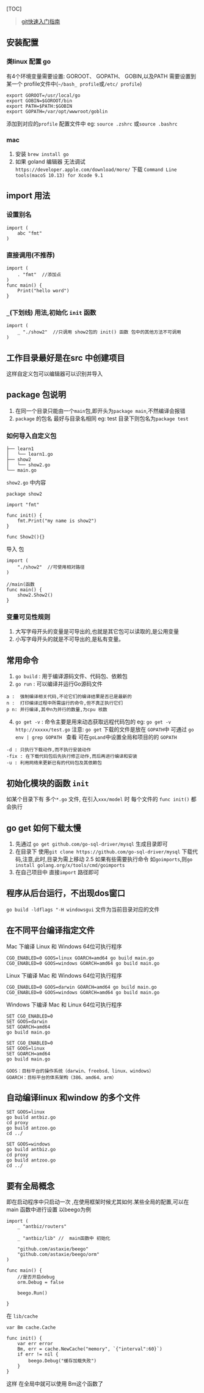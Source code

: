 [TOC]

> [git快速入门指南](https://github.com/astaxie/build-web-application-with-golang/blob/master/zh/01.0.md)

##  安装配置
### 类linux 配置 go
有4个环境变量需要设置: GOROOT、 GOPATH、 GOBIN,以及PATH
需要设置到某一个 profile文件中(`~/bash_ profile`或`/etc/ profile`)
```
export GOROOT=/usr/local/go
export GOBIN=$GOROOT/bin
export PATH=$PATH:$GOBIN
export GOPATH=/var/opt/wwwroot/goblin
```
添加到对应的`profile` 配置文件中
eg:
`source .zshrc` 或`source .bashrc`
### mac
1. 安装
`brew install go`
2. 如果 goland 编辑器 无法调试
`https://developer.apple.com/download/more/` 
下载 `Command Line tools(macoS 10.13) for Xcode 9.1`

##  import 用法
### 设置别名
```
import (
	abc "fmt"
)
```
### 直接调用(不推荐)
```
import (
	. "fmt"  //添加点
)
func main() {
	Print("hello word")
}
```
###  `_`(下划线) 用法,初始化 `init` 函数
```
import (
	_ "./show2"  //只调用 show2包的 init() 函数 包中的其他方法不可调用
)
```
## 工作目录最好是在src 中创建项目
这样自定义包可以编辑器可以识别并导入

## package 包说明
1. 在同一个目录只能由一个` main `包,即开头为`package main`,不然编译会报错
2. `package` 的包名 最好与目录名相同 eg: test 目录下则包名为`package test`
### 如何导入自定义包
```
├── learn1
│   └── learn1.go
├── show2
│   └── show2.go
└── main.go
```
`show2.go` 中内容
```
package show2

import "fmt"

func init() {
	fmt.Print("my name is show2")
}

func Show2(){} 
```
导入 包
```
import (
	"./show2"  //可使用相对路径
)

//main(函数
func main() {
	show2.Show2()
}
```

### 变量可见性规则
1. 大写字母开头的变量是可导出的,也就是其它包可以读取的,是公用变量
2. 小写字母开头的就是不可导出的,是私有变量。


## 常用命令
1. `go build` : 用于编译源码文件、代码包、依赖包
2. `go run` : 可以编译并运行Go源码文件
```
a :  强制编译相关代码,不论它们的编译结果是否已是最新的
n :  打印编译过程中所需运行的命令,但不真正执行它们
p n: 并行编译,其中n为并行的数量,为cpu 核数
```
4. `go get -v` : 命令主要是用来动态获取远程代码包的
eg: `go get -v http://xxxxx/test.go`
注意: `go get` 下载的文件是放在 `GOPATH`中
可通过 `go env | grep GOPATH ` 查看
可在`goLand`中设置全局和项目的的 `GOPATH`
```
-d : 只执行下载动作,而不执行安装动作
-fix : 在下载代码包后先执行修正动作,而后再进行编译和安装
-u : 利用网络来更新已有的代码包及其依赖包
```
## 初始化模块的函数 `init`

如某个目录下有 多个`*.go` 文件,
在引入`xxx/model` 时
每个文件的 `func init()` 都会执行

## go get 如何下载太慢
1. 先通过 `go get github.com/go-sql-driver/mysql` 生成目录即可
2. 在目录下 使用`git clone https://github.com/go-sql-driver/mysql` 下载代码,注意,此时,目录为需上移动
2.5 如果有些需要执行命令 如`goimports`,则`go install golang.org/x/tools/cmd/goimports
`
3. 在自己项目中 直接`import` 路径即可

## 程序从后台运行，不出现dos窗口
`go build -ldflags "-H windowsgui`
文件为当前目录对应的文件

## 在不同平台编译指定文件
Mac 下编译 Linux 和 Windows 64位可执行程序
```
CGO_ENABLED=0 GOOS=linux GOARCH=amd64 go build main.go
CGO_ENABLED=0 GOOS=windows GOARCH=amd64 go build main.go
```
Linux 下编译 Mac 和 Windows 64位可执行程序
```
CGO_ENABLED=0 GOOS=darwin GOARCH=amd64 go build main.go
CGO_ENABLED=0 GOOS=windows GOARCH=amd64 go build main.go
```

Windows 下编译 Mac 和 Linux 64位可执行程序
```
SET CGO_ENABLED=0
SET GOOS=darwin
SET GOARCH=amd64
go build main.go

SET CGO_ENABLED=0
SET GOOS=linux
SET GOARCH=amd64
go build main.go
```

```
GOOS：目标平台的操作系统（darwin、freebsd、linux、windows） 
GOARCH：目标平台的体系架构（386、amd64、arm） 
```
## 自动编译linux 和window 的多个文件
```
SET GOOS=linux
go build antbiz.go
cd proxy
go build antzoo.go
cd ../

SET GOOS=windows
go build antbiz.go
cd proxy
go build antzoo.go
cd ../
```

## 要有全局概念
即在启动程序中只启动一次 ,在使用框架时候尤其如何.某些全局的配置,可以在main 函数中进行设置
以beego为例
```
import (
	_ "antbiz/routers"

	_ "antbiz/lib" //  main函数中 初始化

	"github.com/astaxie/beego"
	"github.com/astaxie/beego/orm"
)

func main() {
	//是否开启debug
	orm.Debug = false

	beego.Run()

}
```

在 `lib/cache`
```
var Bm cache.Cache

func init() {
	var err error
	Bm, err = cache.NewCache("memory", `{"interval":60}`)
	if err != nil {
		beego.Debug("缓存加载失败")
	}
}
```
这样 在全局中就可以使用 Bm这个函数了
